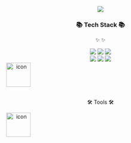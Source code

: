 <div align=center>
	<img src="https://capsule-render.vercel.app/api?type=waving&color=white&height=200&section=header&text=wjdgPry%20Github!&fontSize=90" />	
</div>

<div align=center>
	<h3>📚 Tech Stack 📚</h3>
	<p>✨  ✨</p>
</div>
<div align="center">
	<img src="https://img.shields.io/badge/JavaScript-F7DF1E?style=flat&logo=JavaScript&logoColor=white" />
	<img src="https://img.shields.io/badge/Spring-6DB33F?style=flat&logo=Spring&logoColor=white" />
	<img src="https://img.shields.io/badge/MySQL-4479A1?style=flat&logo=MySQL&logoColor=white" />
	<br>
	<img src="https://img.shields.io/badge/java-007396?style=for-the-badge&logo=java&logoColor=white"> 
        <img src="https://img.shields.io/badge/html5-E34F26?style=for-the-badge&logo=html5&logoColor=white"> 
	<img src="https://img.shields.io/badge/css-1572B6?style=for-the-badge&logo=css3&logoColor=white"> 
 <br>
        <div style="display: flex; align-items: flex-start;"><img src="https://techstack-generator.vercel.app/mysql-icon.svg" alt="icon" width="65" height="65" /></div>

</div>
<br>
<div align=center>
	<p>🛠 Tools 🛠</p>
</div>
<div align=center>
    <div style="display: flex; align-items: flex-start;"><img src="https://techstack-generator.vercel.app/github-icon.svg" alt="icon" width="65" height="65" /></div>
</div>
<br>




